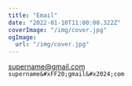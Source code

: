 ```yaml
---
title: "Email"
date: "2022-01-10T11:00:00.322Z"
coverImage: "/img/cover.jpg"
ogImage:
  url: "/img/cover.jpg"
---
```


supername@gmail.com  
`supername&#xFF20;gmail&#x2024;com`
